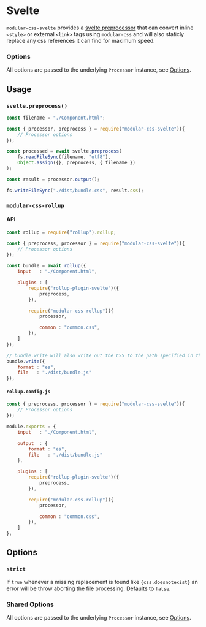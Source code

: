 # Svelte

`modular-css-svelte` provides a [svelte preprocessor](https://svelte.technology/guide#preprocessing) that can convert inline `<style>` or external `<link>` tags using `modular-css` and will also staticly replace any css references it can find for maximum speed.

### Options

All options are passed to the underlying `Processor` instance, see [Options](api.md#options).

## Usage

### `svelte.preprocess()`

```js
const filename = "./Component.html";

const { processor, preprocess } = require("modular-css-svelte")({
    // Processor options
});

const processed = await svelte.preprocess(
    fs.readFileSync(filename, "utf8"),
    Object.assign({}, preprocess, { filename })
);

const result = processor.output();

fs.writeFileSync("./dist/bundle.css", result.css);
```

### `modular-css-rollup`

#### API

```js
const rollup = require("rollup").rollup;

const { preprocess, processor } = require("modular-css-svelte")({
    // Processor options
});

const bundle = await rollup({
    input   : "./Component.html",

    plugins : [
        require("rollup-plugin-svelte")({
            preprocess,
        }),

        require("modular-css-rollup")({
            processor,

            common : "common.css",
        }),
    ]
});

// bundle.write will also write out the CSS to the path specified in the `css` arg
bundle.write({
    format : "es",
    file   : "./dist/bundle.js"
});
```

#### `rollup.config.js`

```js
const { preprocess, processor } = require("modular-css-svelte")({
    // Processor options
});

module.exports = {
    input   : "./Component.html",

    output  : {
        format : "es",
        file   : "./dist/bundle.js"
    },

    plugins : [
        require("rollup-plugin-svelte")({
            preprocess,
        }),

        require("modular-css-rollup")({
            processor,

            common : "common.css",
        }),
    ]
};
```

## Options

### `strict`

If `true` whenever a missing replacement is found like `{css.doesnotexist}` an error will be throw aborting the file processing. Defaults to `false`.

### Shared Options

All options are passed to the underlying `Processor` instance, see [Options](https://github.com/tivac/modular-css/blob/master/docs/api.md#options).
